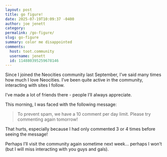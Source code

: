 ```yaml
---
layout: post
title: go figure!
date: 2025-07-19T10:09:37 -0400
author: joe jenett
category: 
permalink: /go-figure/
slug: go-figure
summary: color me disappointed
comments:
  host: toot.community
  username: jenett
  id: 114880395259678146
---
```

Since I joined the Neocities community last September, I’ve said many times how much I love Neocities. I’ve been quite active in the community, interacting with sites I follow. 

I’ve made a lot of friends there - people I’ll always appreciate.

This morning, I was faced with the following message:
<blockquote>
<p>
To prevent spam, we have a 10 comment per day limit. Please try commenting again tomorrow! 
</p>
</blockquote>
That hurts, especially because I had only commented 3 or 4 times before seeing the message!

Perhaps I’ll visit the community again sometime next week... perhaps I won’t (but I will miss interacting with you guys and gals).




<a href="https://brid.gy/publish/mastodon"></a>